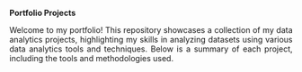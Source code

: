 **Portfolio Projects**

<p align="justify">
Welcome to my portfolio! This repository showcases a collection of my data analytics projects, highlighting my skills in analyzing datasets using various data analytics tools and techniques. Below is a summary of each project, including the tools and methodologies used.
</p>



